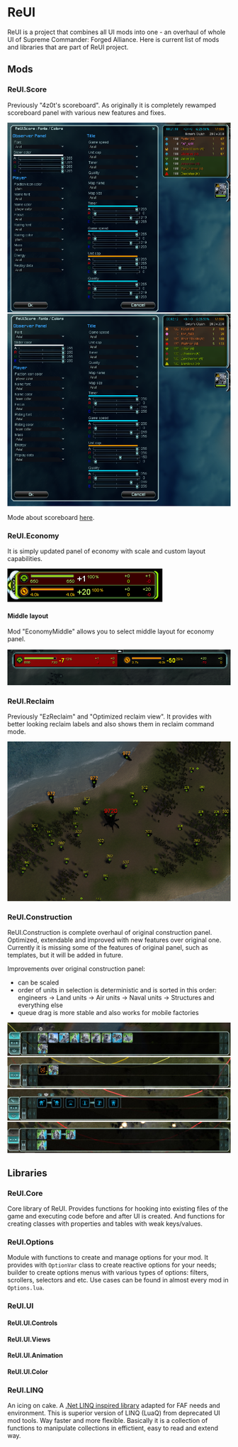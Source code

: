 # ReUI
ReUI is a project that combines all UI mods into one - an overhaul of whole UI of Supreme Commander: Forged Alliance. Here is current list of mods and libraries that are part of ReUI project.

## Mods

### ReUI.Score
Previously "4z0t's scoreboard". As originally it is completely rewamped scoreboard panel with various new features and fixes.

![Scoreboard](./Media/s1.png)
![Scoreboard](./Media/s2.png)

Mode about scoreboard [here](./Deprecated/4SB/README.md).

### ReUI.Economy
It is simply updated panel of economy with scale and custom layout capabilities.

![Economy](./Media/economy.png)

#### Middle layout
Mod "EconomyMiddle" allows you to select middle layout for economy panel.

![EconomyMiddle](./Media/economy_middle.png)

### ReUI.Reclaim
Previously "EzReclaim" and "Optimized reclaim view". It provides with better looking reclaim labels and also shows them in reclaim command mode.

![reclaim](./Media/reclaim.png)

### ReUI.Construction
ReUI.Construction is complete overhaul of original construction panel. Optimized, extendable and improved with new features over original one.
Currently it is missing some of the features of original panel, such as templates, but it will be added in future.

Improvements over original construction panel:
* can be scaled
* order of units in selection is deterministic and is sorted in this order: engineers -> Land units -> Air units -> Naval units -> Structures and everything else
* queue drag is more stable and also works for mobile factories


![Build options](./Media/reui_construction_build_options.jpg)
![Selection](./Media/reui_construction_selection.jpg)
![Enhancements](./Media/reui_construction_enhancements.jpg)
![Upgrade chain](./Media/reui_construction_upgrade_chains.jpg)


## Libraries

### ReUI.Core
Core library of ReUI. Provides functions for hooking into existing files of the game and executing code before and after UI is created. And functions for creating classes with properties and tables with weak keys/values.

### ReUI.Options
Module with functions to create and manage options for your mod. It provides with `OptionVar` class to create reactive options for your needs; builder to create options menus with various types of options: filters, scrollers, selectors and etc. Use cases can be found in almost every mod in `Options.lua`.

### ReUI.UI
#### ReUI.UI.Controls
#### ReUI.UI.Views
#### ReUI.UI.Animation
#### ReUI.UI.Color
### ReUI.LINQ
An icing on cake. A [.Net LINQ inspired library](https://github.com/4z0t/LuaLINQ) adapted for FAF needs and environment. This is superior version of LINQ (LuaQ) from deprecated UI mod tools. Way faster and more flexible. Basically it is a collection of functions to manipulate collections in effictient, easy to read and extend way. 
